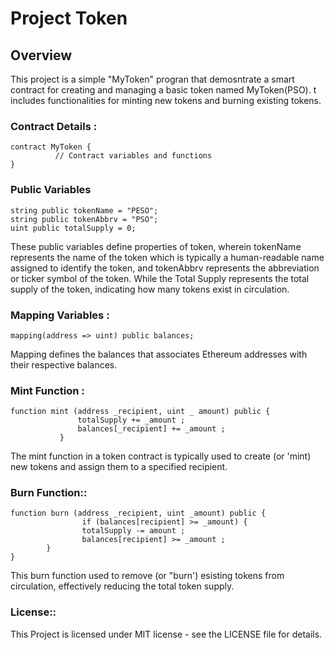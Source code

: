 # Project Token
## Overview 
This project is a simple "MyToken" progran that
demosntrate a smart contract for creating and
managing a basic token named MyToken(PSO). t
includes functionalities for minting new tokens
and burning existing tokens.

### Contract Details :  
```solidity
contract MyToken {
          // Contract variables and functions 
}
```
### Public Variables 
```solidity 
string public tokenName = "PESO";
string public tokenAbbrv = "PSO";
uint public totalSupply = 0;
```

These public variables define properties of token,
wherein tokenName represents the name of the
token which is typically a human-readable name
assigned to identify the token, and tokenAbbrv
represents the abbreviation or ticker symbol of the
token. While the Total Supply represents the
total supply of the token, indicating how many
tokens exist in circulation.

### Mapping Variables :
```solidity 
mapping(address => uint) public balances;
```

Mapping defines the balances that associates Ethereum addresses with their respective balances.

### Mint Function :
```solidity 
function mint (address _recipient, uint _ amount) public {
               totalSupply += _amount ;
               balances[_recipient] += _amount ;
           }
```

The mint function in a token contract is typically
used to create (or 'mint) new tokens and assign
them to a specified recipient.

### Burn Function::
```solidity 
function burn (address _recipient, uint _amount) public {
                if (balances[recipient] >= _amount) {
                totalSupply -= amount ; 
                balances[recipient] >= _amount ;
        }
}
```

This burn function used to remove (or "burn')
esisting tokens from circulation, effectively
reducing the total token supply.

### License::

This Project is licensed under MIT license - see the
LICENSE file for details.
